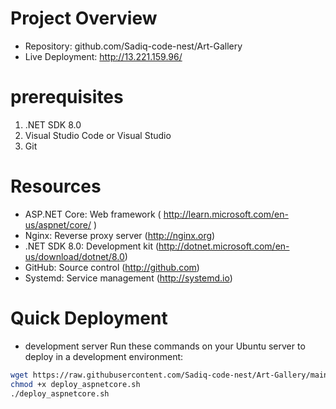 # Project Overview
- Repository: github.com/Sadiq-code-nest/Art-Gallery
- Live Deployment: http://13.221.159.96/


# prerequisites
1. .NET SDK 8.0
2. Visual Studio Code or Visual Studio
3. Git


# Resources
- ASP.NET Core: Web framework ( http://learn.microsoft.com/en-us/aspnet/core/ )
- Nginx: Reverse proxy server (http://nginx.org)
- .NET SDK 8.0: Development kit (http://dotnet.microsoft.com/en-us/download/dotnet/8.0)
- GitHub: Source control (http://github.com)
- Systemd: Service management (http://systemd.io)

# Quick Deployment
- development server
Run these commands on your Ubuntu server to deploy in a development environment:

```bash 
wget https://raw.githubusercontent.com/Sadiq-code-nest/Art-Gallery/main/deploy_aspnetcore.sh
chmod +x deploy_aspnetcore.sh
./deploy_aspnetcore.sh